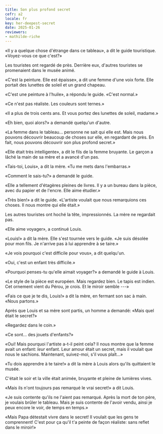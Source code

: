 ```yaml
---
title: Son plus profond secret
cefr: a2
locale: fr
key: her-deepest-secret
date: 2025-01-26
reviewers:
- mathilde-riche
---
```


«Il y a quelque chose d'étrange dans ce tableau», a dit le guide touristique. «Voyez-vous ce que c'est?»

Les touristes ont regardé de près. Derrière eux, d'autres touristes se promenaient dans le musée animé.

«C'est la peinture. Elle est épaisse», a dit une femme d'une voix forte. Elle portait des lunettes de soleil et un grand chapeau.

«C'est une peinture à l'huile», a répondu le guide. «C'est normal.»

«Ce n'est pas réaliste. Les couleurs sont ternes.»

«Il a plus de trois cents ans. Et vous portez des lunettes de soleil, madame.»

«Eh bien, quoi alors?» a demandé quelqu'un d'autre.

«La femme dans le tableau... personne ne sait qui elle est. Mais nous pouvons découvrir beaucoup de choses sur elle, en regardant de près. En fait, nous pouvons découvrir son plus profond secret.»

«Elle était très intelligente», a dit le fils de la femme bruyante. Le garçon a lâché la main de sa mère et a avancé d'un pas.

«Tais-toi, Louis», a dit la mère. «Tu me mets dans l'embarras.»

«Comment le sais-tu?» a demandé le guide.

«Elle a tellement d'étagères pleines de livres. Il y a un bureau dans la pièce, avec du papier et de l'encre. Elle aime étudier.»

«Très bien!» a dit le guide. «L'artiste voulait que nous remarquions ces choses. Il nous montre qui elle était.»

Les autres touristes ont hoché la tête, impressionnés. La mère ne regardait pas.

«Elle aime voyager», a continué Louis.

«Louis!» a dit la mère. Elle s'est tournée vers le guide. «Je suis désolée pour mon fils. Je n'arrive pas à lui apprendre à se taire.»

«Je vois pourquoi c'est difficile pour vous», a dit quelqu'un.

«Oui, c'est un enfant très difficile.»

«Pourquoi penses-tu qu'elle aimait voyager?» a demandé le guide à Louis.

«Le style de la pièce est européen. Mais regardez bien. Le tapis est indien. Cet ornement vient du Pérou, je crois. Et le miroir semble ---»

«Fais ce que je te dis, Louis!» a dit la mère, en fermant son sac à main. «Nous partons.»

Après que Louis et sa mère sont partis, un homme a demandé: «Mais quel était le secret?»

«Regardez dans le coin.»

«Ce sont... des jouets d'enfants?»

«Oui! Mais pourquoi l'artiste a-t-il peint cela? Il nous montre que la femme avait un enfant: *leur* enfant. Leur amour était un secret, mais il voulait que nous le sachions. Maintenant, suivez-moi, s'il vous plaît...»

«Tu dois apprendre à te taire!» a dit la mère à Louis alors qu'ils quittaient le musée.

C'était le soir et la ville était animée, bruyante et pleine de lumières vives.

«Mais ils n'ont toujours pas remarqué le vrai secret!» a dit Louis.

«Je suis contente qu'ils ne l'aient pas remarqué. Après la mort de ton père, je voulais brûler le tableau. Mais je suis contente de l'avoir vendu, ainsi je peux encore le voir, de temps en temps.»

«Mais Papa détestait vivre dans le secret! Il voulait que les gens te comprennent! C'est pour ça qu'il t'a peinte de façon réaliste: sans reflet dans le miroir!»